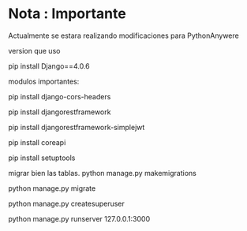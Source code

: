 # Nota : Importante 

Actualmente se estara realizando modificaciones para PythonAnywere

version que uso

pip install Django==4.0.6

modulos importantes:

pip install django-cors-headers

pip install djangorestframework

pip install djangorestframework-simplejwt

pip install coreapi

pip install setuptools

migrar bien las tablas.
python manage.py makemigrations

python manage.py migrate

python manage.py createsuperuser

python manage.py runserver 127.0.0.1:3000

